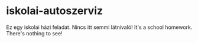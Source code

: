# iskolai-autoszerviz
Ez egy iskolai házi feladat. Nincs itt semmi látnivaló!
It's a school homework. There's nothing to see!
